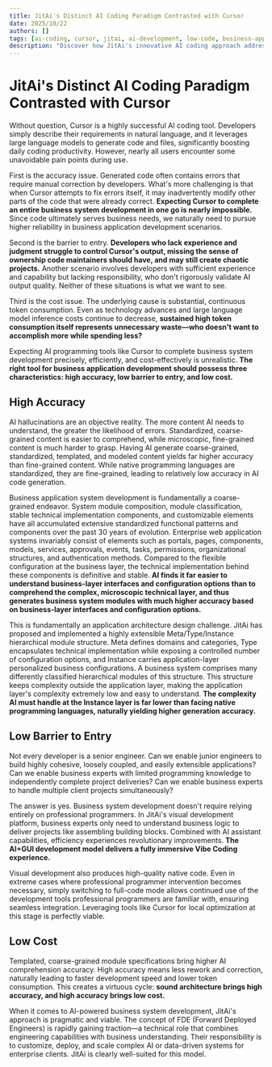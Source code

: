 ```yaml
---
title: JitAi's Distinct AI Coding Paradigm Contrasted with Cursor
date: 2025/10/22
authors: []
tags: [ai-coding, cursor, jitai, ai-development, low-code, business-applications]
description: "Discover how JitAi's innovative AI coding approach addresses the key limitations of tools like Cursor through high accuracy, low barrier to entry, and cost efficiency for enterprise business application development."
---
```

# JitAi's Distinct AI Coding Paradigm Contrasted with Cursor

Without question, Cursor is a highly successful AI coding tool. Developers simply describe their requirements in natural language, and it leverages large language models to generate code and files, significantly boosting daily coding productivity. However, nearly all users encounter some unavoidable pain points during use.
<!--truncate-->
First is the accuracy issue. Generated code often contains errors that require manual correction by developers. What's more challenging is that when Cursor attempts to fix errors itself, it may inadvertently modify other parts of the code that were already correct. **Expecting Cursor to complete an entire business system development in one go is nearly impossible.** Since code ultimately serves business needs, we naturally need to pursue higher reliability in business application development scenarios.

Second is the barrier to entry. **Developers who lack experience and judgment struggle to control Cursor's output, missing the sense of ownership code maintainers should have, and may still create chaotic projects.** Another scenario involves developers with sufficient experience and capability but lacking responsibility, who don't rigorously validate AI output quality. Neither of these situations is what we want to see.

Third is the cost issue. The underlying cause is substantial, continuous token consumption. Even as technology advances and large language model inference costs continue to decrease, **sustained high token consumption itself represents unnecessary waste—who doesn't want to accomplish more while spending less?**

Expecting AI programming tools like Cursor to complete business system development precisely, efficiently, and cost-effectively is unrealistic. **The right tool for business application development should possess three characteristics: high accuracy, low barrier to entry, and low cost.**

## High Accuracy

AI hallucinations are an objective reality. The more content AI needs to understand, the greater the likelihood of errors. Standardized, coarse-grained content is easier to comprehend, while microscopic, fine-grained content is much harder to grasp. Having AI generate coarse-grained, standardized, templated, and modeled content yields far higher accuracy than fine-grained content. While native programming languages are standardized, they are fine-grained, leading to relatively low accuracy in AI code generation.

Business application system development is fundamentally a coarse-grained endeavor. System module composition, module classification, stable technical implementation components, and customizable elements have all accumulated extensive standardized functional patterns and components over the past 30 years of evolution. Enterprise web application systems invariably consist of elements such as portals, pages, components, models, services, approvals, events, tasks, permissions, organizational structures, and authentication methods. Compared to the flexible configuration at the business layer, the technical implementation behind these components is definitive and stable. **AI finds it far easier to understand business-layer interfaces and configuration options than to comprehend the complex, microscopic technical layer, and thus generates business system modules with much higher accuracy based on business-layer interfaces and configuration options.**

This is fundamentally an application architecture design challenge. JitAi has proposed and implemented a highly extensible Meta/Type/Instance hierarchical module structure. Meta defines domains and categories, Type encapsulates technical implementation while exposing a controlled number of configuration options, and Instance carries application-layer personalized business configurations. A business system comprises many differently classified hierarchical modules of this structure. This structure keeps complexity outside the application layer, making the application layer's complexity extremely low and easy to understand. **The complexity AI must handle at the Instance layer is far lower than facing native programming languages, naturally yielding higher generation accuracy.**

## Low Barrier to Entry

Not every developer is a senior engineer. Can we enable junior engineers to build highly cohesive, loosely coupled, and easily extensible applications? Can we enable business experts with limited programming knowledge to independently complete project deliveries? Can we enable business experts to handle multiple client projects simultaneously?

The answer is yes. Business system development doesn't require relying entirely on professional programmers. In JitAi's visual development platform, business experts only need to understand business logic to deliver projects like assembling building blocks. Combined with AI assistant capabilities, efficiency experiences revolutionary improvements. **The AI+GUI development model delivers a fully immersive Vibe Coding experience.**

Visual development also produces high-quality native code. Even in extreme cases where professional programmer intervention becomes necessary, simply switching to full-code mode allows continued use of the development tools professional programmers are familiar with, ensuring seamless integration. Leveraging tools like Cursor for local optimization at this stage is perfectly viable.

## Low Cost

Templated, coarse-grained module specifications bring higher AI comprehension accuracy. High accuracy means less rework and correction, naturally leading to faster development speed and lower token consumption. This creates a virtuous cycle: **sound architecture brings high accuracy, and high accuracy brings low cost.**


When it comes to AI-powered business system development, JitAi's approach is pragmatic and viable. The concept of FDE (Forward Deployed Engineers) is rapidly gaining traction—a technical role that combines engineering capabilities with business understanding. Their responsibility is to customize, deploy, and scale complex AI or data-driven systems for enterprise clients. JitAi is clearly well-suited for this model.
